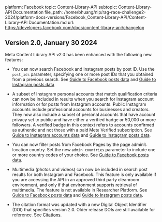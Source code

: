 platform: Facebook
topic: Content-Library-API
subtopic: Content-Library-API Documentation
file_path: /home/bhuang/nlp/rag-race-challenge2-2024/platform-docs-versions/Facebook_Content-Library-API/Content-Library-API Documentation.md
url: https://developers.facebook.com/docs/content-library-api/changelog


## Version 2.0, January 30 2024

Meta Content Library API v2.0 has been enhanced with the following new features:

* You can now search Facebook and Instagram posts by post ID. Use the `post_ids` parameter, specifying one or more post IDs that you obtained from a previous search. See [Guide to Facebook posts data](https://developers.facebook.com/docs/content-library-api/guide-fb-posts) and [Guide to Instagram posts data](https://developers.facebook.com/docs/content-library-api/guide-ig-posts).
    
* A subset of Instagram personal accounts that match qualification criteria can now be included in results when you search for Instagram account information or for posts from Instagram accounts. Public Instagram accounts include professional accounts for businesses and creators. They now also include a subset of personal accounts that have account privacy set to public and have either a verified badge or 50,000 or more followers. A verified badge in this context refers to accounts confirmed as authentic and not those with a paid Meta Verified subscription. See [Guide to Instagram accounts data](https://developers.facebook.com/docs/content-library-api/guide-ig-accounts) and [Guide to Instagram posts data](https://developers.facebook.com/docs/content-library-api/guide-ig-posts).
    
* You can now filter posts from Facebook Pages by the page admin’s location country. Set the new `admin_countries` parameter to include one or more country codes of your choice. See [Guide to Facebook posts data](https://developers.facebook.com/docs/content-library-api/guide-fb-posts).
    
* Multimedia (photos and videos) can now be included in search post results for both Instagram and Facebook. This feature is only available if you are accessing the API in an approved third party cleanroom environment, and only if that environment supports retrieval of multimedia. The feature is not available in Researcher Platform. See [Guide to Facebook posts data](https://developers.facebook.com/docs/content-library-api/guide-fb-posts) and [Guide to Instagram posts data](https://developers.facebook.com/docs/content-library-api/guide-ig-posts).
    
* The citation format was updated with a new Digital Object Identifier (DOI) that specifies version 2.0. Older release DOIs are still available for reference. See [Citations](https://developers.facebook.com/docs/content-library-api/citations).